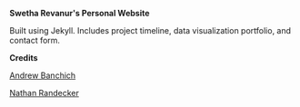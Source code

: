 **Swetha Revanur's Personal Website**

Built using Jekyll. Includes project timeline, data visualization portfolio, and contact form.

**Credits**

[Andrew Banchich](https://andrewbanchich.gitlab.io/forty-jekyll-theme/)

[Nathan Randecker](https://github.com/nrandecker/particle)
